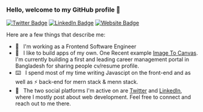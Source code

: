 ### Hello, welcome to my GitHub profile 👋

[![Twitter Badge](https://img.shields.io/badge/-@irashad42-1ca0f1?style=flat-square&labelColor=1ca0f1&logo=twitter&logoColor=white&link=https://twitter.com/irashad42)](https://twitter.com/irashad42) [![LinkedIn Badge](https://img.shields.io/badge/rashadul-islam12345?style=flat-square&logo=Linkedin&logoColor=white&link=https://www.linkedin.com/in/rashadul-islam12345/)](https://www.linkedin.com/in/rashadul-islam12345/) [![Website Badge](https://img.shields.io/badge/-whoami-rashed.vercel.app-0d3b73?style=flat-square&logo=website&logoColor=white&link=https://whoami-rashed.vercel.app)](https://whoami-rashed.vercel.app)

Here are a few things that describe me:

- 💼&nbsp;&nbsp; I'm working as a Frontend Software Engineer
- 📱&nbsp;&nbsp; I like to build apps of my own. One Recent example [Image To Canvas](https://imagetocanvas.vercel.app/). I'm currently building a first and leading career management portal in Bangladesh for sharing people cv/resume profile.
- ⌨️&nbsp;&nbsp; I spend most of my time writing Javascipt on the front-end and as well as ⚡ back-end for mern stack & menn stack.
- 💬&nbsp;&nbsp; The two social platforms I'm active on are [Twitter](https://twitter.com/irashad42) and [LinkedIn](https://www.linkedin.com/in/rashadul-islam12345/), where I mostly post about web development. Feel free to connect and reach out to me there.
